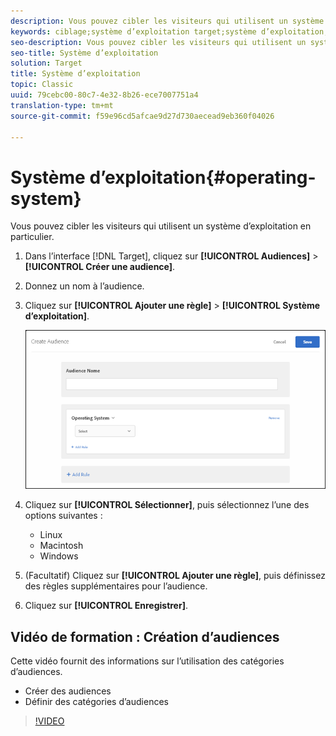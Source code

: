 ```yaml
---
description: Vous pouvez cibler les visiteurs qui utilisent un système d’exploitation en particulier.
keywords: ciblage;système d’exploitation target;système d’exploitation;se target;se;linux target;linux;windows target;windows;macintosh target;macintosh;mac;mac target;win;win target
seo-description: Vous pouvez cibler les visiteurs qui utilisent un système d’exploitation en particulier.
seo-title: Système d’exploitation
solution: Target
title: Système d’exploitation
topic: Classic
uuid: 79cebc00-80c7-4e32-8b26-ece7007751a4
translation-type: tm+mt
source-git-commit: f59e96cd5afcae9d27d730aecead9eb360f04026

---
```



# Système d’exploitation{#operating-system}

Vous pouvez cibler les visiteurs qui utilisent un système d’exploitation en particulier.

1. Dans l’interface [!DNL Target], cliquez sur **[!UICONTROL Audiences]** &gt; **[!UICONTROL Créer une audience]**.
1. Donnez un nom à l’audience.
1. Cliquez sur **[!UICONTROL Ajouter une règle]** &gt; **[!UICONTROL Système d’exploitation]**.

   ![](assets/target_os.png)

1. Cliquez sur **[!UICONTROL Sélectionner]**, puis sélectionnez l’une des options suivantes :

   * Linux
   * Macintosh
   * Windows

1. (Facultatif) Cliquez sur **[!UICONTROL Ajouter une règle]**, puis définissez des règles supplémentaires pour l’audience.
1. Cliquez sur **[!UICONTROL Enregistrer]**.

## Vidéo de formation : Création d’audiences

Cette vidéo fournit des informations sur l’utilisation des catégories d’audiences.

* Créer des audiences
* Définir des catégories d’audiences

>[!VIDEO](https://video.tv.adobe.com/v/17392)
